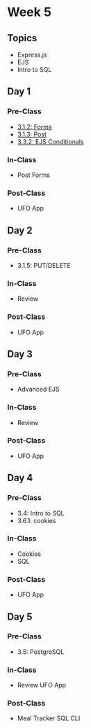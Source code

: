 # Week 5

## Topics

* Express.js
* EJS
* Intro to SQL

## Day 1

### Pre-Class

* [3.1.2: Forms](../../3-back-end-application/3-2-intro-to-express-js/3.1.2-html-forms.md)
* [3.1.3: Post](../../3-back-end-application/3-2-intro-to-express-js/3.1.3-post-request.body.md)
* [3.3.2: EJS Conditionals](../../3-back-end-application/3.3-intro-to-ejs/3.3.2-ejs-conditions.md)

### In-Class

* Post Forms

### Post-Class

* UFO App

## Day 2

### Pre-Class

* 3.1.5: PUT/DELETE

### In-Class

* Review

### Post-Class

* UFO App

## Day 3

### Pre-Class

* Advanced EJS

### In-Class

* Review

### **Post-Class**

* UFO App

## Day 4

### Pre-Class

* 3.4: Intro to SQL
* 3.6.1: cookies

### In-Class

* Cookies
* SQL

### Post-Class

* UFO App

## Day 5

### Pre-Class

* 3.5: PostgreSQL

### In-Class

* Review UFO App

### Post-Class

* Meal Tracker SQL CLI

